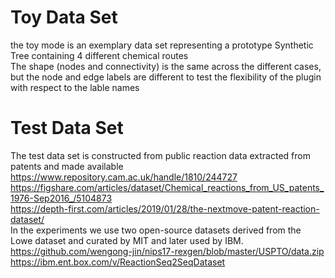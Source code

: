 # Toy Data Set
the toy mode is an exemplary data set representing a prototype Synthetic Tree containing 4 different chemical routes  
The shape (nodes and connectivity) is the same across the different cases, but the node and edge labels are different to test the flexibility of the plugin with respect to the lable names


# Test Data Set  
The test data set is constructed from public reaction data extracted from patents and made available  
https://www.repository.cam.ac.uk/handle/1810/244727
https://figshare.com/articles/dataset/Chemical_reactions_from_US_patents_1976-Sep2016_/5104873  
https://depth-first.com/articles/2019/01/28/the-nextmove-patent-reaction-dataset/  
In the experiments we use two open-source datasets derived from the Lowe dataset and curated by MIT and later used by IBM.
https://github.com/wengong-jin/nips17-rexgen/blob/master/USPTO/data.zip
https://ibm.ent.box.com/v/ReactionSeq2SeqDataset
